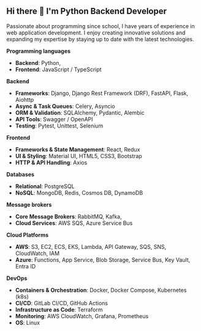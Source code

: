 ## Hi there 👋 I'm Python Backend Developer

Passionate about programming since school, I have years of experience in web application development. I enjoy creating innovative solutions and expanding my expertise by staying up to date with the latest technologies.

**Programming languages**
- **Backend**: Python,
- **Frontend**: JavaScript / TypeScript
  
**Backend**
- **Frameworks**: Django, Django Rest Framework (DRF), FastAPI, Flask, Aiohttp
- **Async & Task Queues**: Celery, Asyncio
- **ORM & Validation**: SQLAlchemy, Pydantic, Alembic
- **API Tools**: Swagger / OpenAPI
- **Testing**: Pytest, Unittest, Selenium

**Frontend**
- **Frameworks & State Management**: React, Redux
- **UI & Styling**: Material UI, HTML5, CSS3, Bootstrap
- **HTTP & API Handling**: Axios

**Databases**
- **Relational**: PostgreSQL
- **NoSQL**: MongoDB, Redis, Cosmos DB, DynamoDB

**Message brokers**
- **Core Message Brokers**: RabbitMQ, Kafka,
- **Cloud Services**: AWS SQS, Azure Service Bus

**Cloud Platforms**
- **AWS**: S3, EC2, ECS, EKS, Lambda, API Gateway, SQS, SNS, CloudWatch, IAM
- **Azure**: Functions, App Service, Blob Storage, Service Bus, Key Vault, Entra ID

**DevOps**
- **Containers & Orchestration**: Docker, Docker Compose, Kubernetes (k8s)
- **CI/CD**: GitLab CI/CD, GitHub Actions
- **Infrastructure as Code**: Terraform
- **Monitoring**: AWS CloudWatch, Grafana, Prometheus
- **OS**: Linux

